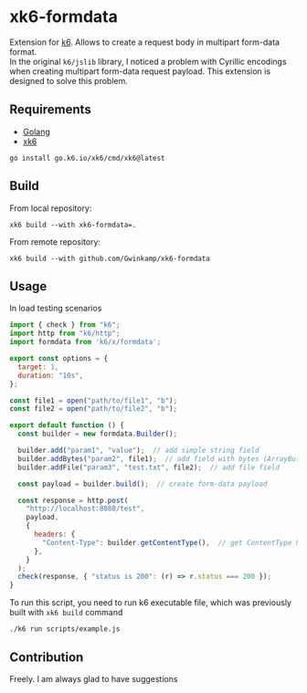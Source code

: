 # xk6-formdata

Extension for [k6](https://k6.io). Allows to create a request body in multipart form-data format.  
In the original `k6/jslib` library, I noticed a problem with Cyrillic encodings when creating multipart form-data request payload. This extension is designed to solve this problem.

## Requirements

* [Golang](https://go.dev/)
* [xk6](https://k6.io/blog/extending-k6-with-xk6/)

```shell
go install go.k6.io/xk6/cmd/xk6@latest
```

## Build

From local repository:

```shell
xk6 build --with xk6-formdata=.
```

From remote repository:

```shell
xk6 build --with github.com/Gwinkamp/xk6-formdata
```

## Usage

In load testing scenarios

```javascript
import { check } from "k6";
import http from "k6/http";
import formdata from 'k6/x/formdata';

export const options = {
  target: 1,
  duration: "10s",
};

const file1 = open("path/to/file1", "b");
const file2 = open("path/to/file2", "b");

export default function () {
  const builder = new formdata.Builder();

  builder.add("param1", "value");  // add simple string field
  builder.addBytes("param2", file1);  // add field with bytes (ArrayBuffer)
  builder.addFile("param3", "test.txt", file2);  // add file field

  const payload = builder.build();  // create form-data payload

  const response = http.post(
    "http://localhost:8080/test",
    payload,
    {
      headers: {
        "Content-Type": builder.getContentType(),  // get ContentType header with boundary
      },
    }
  );
  check(response, { "status is 200": (r) => r.status === 200 });
}
```

To run this script, you need to run k6 executable file, which was previously built with `xk6 build` command

```shell
./k6 run scripts/example.js
```

## Contribution

Freely. I am always glad to have suggestions
